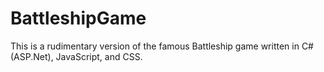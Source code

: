 # BattleshipGame
This is a rudimentary version of the famous Battleship game written in C# (ASP.Net), JavaScript, and CSS.
